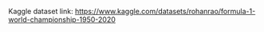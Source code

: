 Kaggle dataset link: https://www.kaggle.com/datasets/rohanrao/formula-1-world-championship-1950-2020
